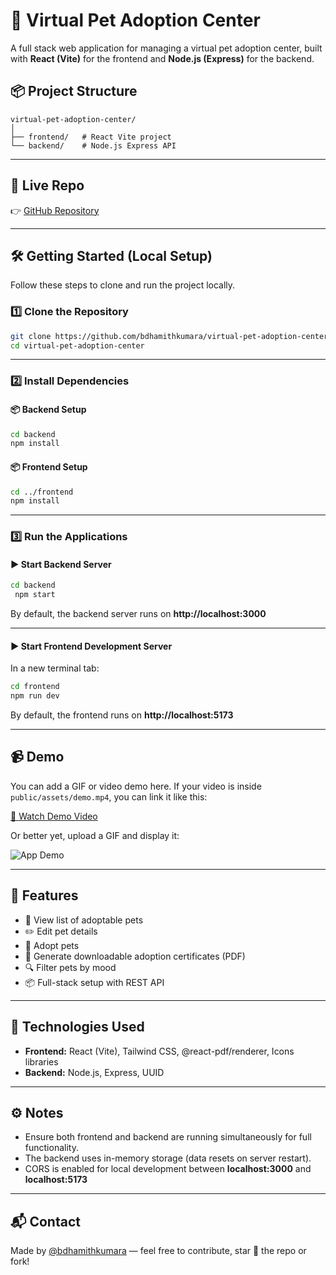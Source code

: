 
# 🐾 Virtual Pet Adoption Center

A full stack web application for managing a virtual pet adoption center, built with **React (Vite)** for the frontend and **Node.js (Express)** for the backend.

## 📦 Project Structure

```
virtual-pet-adoption-center/
│
├── frontend/   # React Vite project
└── backend/    # Node.js Express API
```

---

## 🚀 Live Repo

👉 [GitHub Repository](https://github.com/bdhamithkumara/virtual-pet-adoption-center)

---

## 🛠️ Getting Started (Local Setup)

Follow these steps to clone and run the project locally.

### 1️⃣ Clone the Repository

```bash
git clone https://github.com/bdhamithkumara/virtual-pet-adoption-center.git
cd virtual-pet-adoption-center
```

---

### 2️⃣ Install Dependencies

#### 📦 Backend Setup

```bash
cd backend
npm install
```

#### 📦 Frontend Setup

```bash
cd ../frontend
npm install
```

---

### 3️⃣ Run the Applications

#### ▶️ Start Backend Server

```bash
cd backend
 npm start
```

By default, the backend server runs on **http://localhost:3000**

---

#### ▶️ Start Frontend Development Server

In a new terminal tab:

```bash
cd frontend
npm run dev
```

By default, the frontend runs on **http://localhost:5173**

---

## 📹 Demo

You can add a GIF or video demo here. If your video is inside `public/assets/demo.mp4`, you can link it like this:

[🎥 Watch Demo Video](./frontend/public/assets/demo.mp4)

Or better yet, upload a GIF and display it:

![App Demo](./frontend/public/assets/demo.gif)

---

## 📖 Features

- 🐶 View list of adoptable pets
- ✏️ Edit pet details
- 🐾 Adopt pets
- 📄 Generate downloadable adoption certificates (PDF)
- 🔍 Filter pets by mood
- 📦 Full-stack setup with REST API

---

## 📜 Technologies Used

- **Frontend:** React (Vite), Tailwind CSS, @react-pdf/renderer, Icons libraries
- **Backend:** Node.js, Express, UUID

---

## ⚙️ Notes

- Ensure both frontend and backend are running simultaneously for full functionality.
- The backend uses in-memory storage (data resets on server restart).
- CORS is enabled for local development between **localhost:3000** and **localhost:5173**

---

## 📬 Contact

Made by [@bdhamithkumara](https://github.com/bdhamithkumara) — feel free to contribute, star 🌟 the repo or fork!